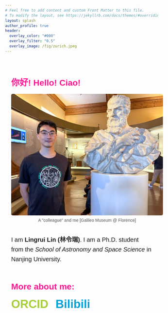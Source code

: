 ```yaml
---
# Feel free to add content and custom Front Matter to this file.
# To modify the layout, see https://jekyllrb.com/docs/themes/#overriding-theme-defaults
layout: splash
author_profile: true
header:
  overlay_color: "#000"
  overlay_filter: "0.5"
  overlay_image: /fig/zurich.jpeg
---
```

<style>
  .intro-container {
    padding: 20px;
    font-family: Arial, sans-serif;
  }

  .intro-container h1 {
    font-family: Papyrus, sans-serif;
    font-weight: bold;
    color: #ff1493;
  }

  .intro {
    display: flex;
    align-items: center;
    gap: 20px;
    flex-wrap: wrap; 
    margin-bottom: 30px;
  }

  .intro figure {
    margin: 0;
    text-align: center;
    flex: 0 0 500px; 
  }

  .intro img {
    max-width: 100%;
    height: auto;
    border-radius: 5px;
  }

  .intro figcaption {
    font-size: 14px;
    color: #555;
    margin-top: 5px;
  }

  .intro .text {
    flex: 1;
    font-size: 20px;
    line-height: 1.6;
  }

  .more-links {
    text-align: left;
    margin-top: 20px;
  }

  .more-links a {
    display: block;
    font-size: 38px;
    font-weight: bold;
    text-decoration: none;
    margin-bottom: 10px;
  }

  .more-links a.orcid {
    color: #A6CE39;
  }

  .more-links a.bilibili {
    color: #00A1D6;
  }
</style>

<div class="intro-container">
  <h1>你好! Hello! Ciao!</h1>

  <div class="intro">
    <figure>
      <img src="/fig/galileo_museum.jpg" alt="Galileo Museum" style="max-width: 100%">
      <figcaption>A "colleague" and me [Galileo Museum @ Florence]</figcaption>
    </figure>
    <div class="text">
      <p>
        I am <b>Lingrui Lin (林令瑞)</b>.  
        I am a Ph.D. student from the <i>School of Astronomy and Space Science</i> in Nanjing University.
      </p>
    </div>
  </div>
  <h1 style="text-align: left;">More about me:</h1>
  <div class="more-links">
    <p>
      <a href="https://orcid.org/0000-0002-2231-8381" class="orcid" style="display: inline-block; margin-right: 20px;">ORCID</a>
      <a href="https://space.bilibili.com/399381595?spm_id_from=333.1007.0.0" class="bilibili" style="display: inline-block;">Bilibili</a>
    </p>

  </div>
</div>

